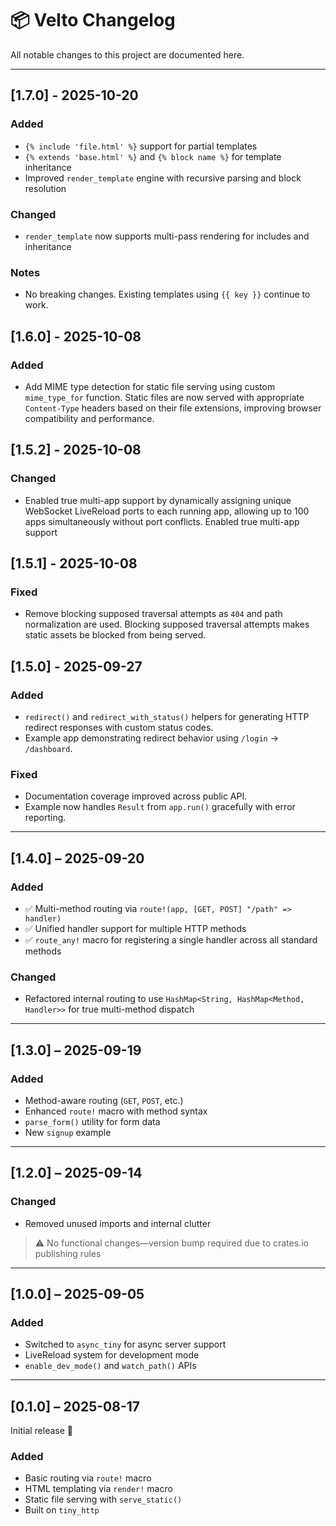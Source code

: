 # 📦 Velto Changelog

All notable changes to this project are documented here.

---

## [1.7.0] - 2025-10-20

### Added
- `{% include 'file.html' %}` support for partial templates
- `{% extends 'base.html' %}` and `{% block name %}` for template inheritance
- Improved `render_template` engine with recursive parsing and block resolution

### Changed
- `render_template` now supports multi-pass rendering for includes and inheritance

### Notes
- No breaking changes. Existing templates using `{{ key }}` continue to work.

## [1.6.0] - 2025-10-08

### Added

- Add MIME type detection for static file serving using custom `mime_type_for` function. Static files are now served with appropriate `Content-Type` headers based on their file extensions, improving browser compatibility and performance.
   
## [1.5.2] - 2025-10-08

### Changed

- Enabled true multi-app support by dynamically assigning unique WebSocket LiveReload ports to each running app, allowing up to 100 apps simultaneously without port conflicts. Enabled true multi-app support 

## [1.5.1] - 2025-10-08

### Fixed

- Remove blocking supposed traversal attempts as `404` and path normalization are used. Blocking supposed traversal attempts makes static assets be blocked from being served.

## [1.5.0] - 2025-09-27

### Added
- `redirect()` and `redirect_with_status()` helpers for generating HTTP redirect responses with custom status codes.
- Example app demonstrating redirect behavior using `/login` → `/dashboard`.

### Fixed
- Documentation coverage improved across public API.
- Example now handles `Result` from `app.run()` gracefully with error reporting.

---

## [1.4.0] – 2025-09-20

### Added

- ✅ Multi-method routing via `route!(app, [GET, POST] "/path" => handler)`
- ✅ Unified handler support for multiple HTTP methods
- ✅ `route_any!` macro for registering a single handler across all standard methods

### Changed

- Refactored internal routing to use `HashMap<String, HashMap<Method, Handler>>` for true multi-method dispatch
---

## [1.3.0] – 2025-09-19

### Added

- Method-aware routing (`GET`, `POST`, etc.)
- Enhanced `route!` macro with method syntax
- `parse_form()` utility for form data
- New `signup` example
---

## [1.2.0] – 2025-09-14

### Changed

- Removed unused imports and internal clutter

> ⚠️ No functional changes—version bump required due to crates.io publishing rules

---



## [1.0.0] – 2025-09-05

### Added

- Switched to `async_tiny` for async server support
- LiveReload system for development mode
- `enable_dev_mode()` and `watch_path()` APIs
---

## [0.1.0] – 2025-08-17

Initial release 🎉

### Added

- Basic routing via `route!` macro
- HTML templating via `render!` macro
- Static file serving with `serve_static()`
- Built on `tiny_http`



